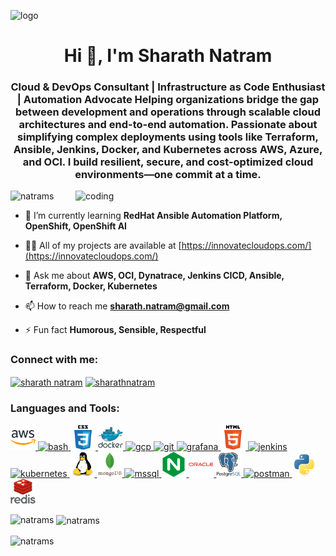 ![logo](https://github.com/NatramS/NatramS/blob/main/Blue%20and%20White%20Futuristic%20Artificial%20Intelligence%20Technology%20Banner.png)
<h1 align="center">Hi 👋, I'm Sharath Natram</h1>
<h3 align="center">Cloud & DevOps Consultant | Infrastructure as Code Enthusiast | Automation Advocate Helping organizations bridge the gap between development and operations through scalable cloud architectures and end-to-end automation. Passionate about simplifying complex deployments using tools like Terraform, Ansible, Jenkins, Docker, and Kubernetes across AWS, Azure, and OCI. I build resilient, secure, and cost-optimized cloud environments—one commit at a time.</h3>

<img align="right" alt="coding" width="400" src="https://cdn.dribbble.com/userupload/21374609/file/original-aab4fed54e17b77f5da6c9a4a0931a74.gif">

<p align="left"> <img src="https://komarev.com/ghpvc/?username=natrams&label=Profile%20views&color=0e75b6&style=flat" alt="natrams" /> </p>

- 🌱 I’m currently learning **RedHat Ansible Automation Platform, OpenShift, OpenShift AI**

- 👨‍💻 All of my projects are available at [https://innovatecloudops.com/](https://innovatecloudops.com/)

- 💬 Ask me about **AWS, OCI, Dynatrace, Jenkins CICD, Ansible, Terraform, Docker, Kubernetes**

- 📫 How to reach me **sharath.natram@gmail.com**

- ⚡ Fun fact **Humorous, Sensible, Respectful**

<h3 align="left">Connect with me:</h3>
<p align="left">
<a href="[[https://linkedin.com/in/sharath natram](https://www.linkedin.com/in/sharathnatram-cloud-devops/?msgControlName=reply_to_sender&msgConversationId=6681855475471929344&msgOverlay=true)](https://www.linkedin.com/in/sharathnatram-cloud-devops/)" target="blank"><img align="center" src="https://raw.githubusercontent.com/rahuldkjain/github-profile-readme-generator/master/src/images/icons/Social/linked-in-alt.svg" alt="sharath natram" height="30" width="40" /></a>
<a href="https://instagram.com/sharathnatram" target="blank"><img align="center" src="https://raw.githubusercontent.com/rahuldkjain/github-profile-readme-generator/master/src/images/icons/Social/instagram.svg" alt="sharathnatram" height="30" width="40" /></a>
</p>

<h3 align="left">Languages and Tools:</h3>
<p align="left"> <a href="https://aws.amazon.com" target="_blank" rel="noreferrer"> <img src="https://raw.githubusercontent.com/devicons/devicon/master/icons/amazonwebservices/amazonwebservices-original-wordmark.svg" alt="aws" width="40" height="40"/> </a> <a href="https://www.gnu.org/software/bash/" target="_blank" rel="noreferrer"> <img src="https://www.vectorlogo.zone/logos/gnu_bash/gnu_bash-icon.svg" alt="bash" width="40" height="40"/> </a> <a href="https://www.w3schools.com/css/" target="_blank" rel="noreferrer"> <img src="https://raw.githubusercontent.com/devicons/devicon/master/icons/css3/css3-original-wordmark.svg" alt="css3" width="40" height="40"/> </a> <a href="https://www.docker.com/" target="_blank" rel="noreferrer"> <img src="https://raw.githubusercontent.com/devicons/devicon/master/icons/docker/docker-original-wordmark.svg" alt="docker" width="40" height="40"/> </a> <a href="https://cloud.google.com" target="_blank" rel="noreferrer"> <img src="https://www.vectorlogo.zone/logos/google_cloud/google_cloud-icon.svg" alt="gcp" width="40" height="40"/> </a> <a href="https://git-scm.com/" target="_blank" rel="noreferrer"> <img src="https://www.vectorlogo.zone/logos/git-scm/git-scm-icon.svg" alt="git" width="40" height="40"/> </a> <a href="https://grafana.com" target="_blank" rel="noreferrer"> <img src="https://www.vectorlogo.zone/logos/grafana/grafana-icon.svg" alt="grafana" width="40" height="40"/> </a> <a href="https://www.w3.org/html/" target="_blank" rel="noreferrer"> <img src="https://raw.githubusercontent.com/devicons/devicon/master/icons/html5/html5-original-wordmark.svg" alt="html5" width="40" height="40"/> </a> <a href="https://www.jenkins.io" target="_blank" rel="noreferrer"> <img src="https://www.vectorlogo.zone/logos/jenkins/jenkins-icon.svg" alt="jenkins" width="40" height="40"/> </a> <a href="https://kubernetes.io" target="_blank" rel="noreferrer"> <img src="https://www.vectorlogo.zone/logos/kubernetes/kubernetes-icon.svg" alt="kubernetes" width="40" height="40"/> </a> <a href="https://www.linux.org/" target="_blank" rel="noreferrer"> <img src="https://raw.githubusercontent.com/devicons/devicon/master/icons/linux/linux-original.svg" alt="linux" width="40" height="40"/> </a> <a href="https://www.mongodb.com/" target="_blank" rel="noreferrer"> <img src="https://raw.githubusercontent.com/devicons/devicon/master/icons/mongodb/mongodb-original-wordmark.svg" alt="mongodb" width="40" height="40"/> </a> <a href="https://www.microsoft.com/en-us/sql-server" target="_blank" rel="noreferrer"> <img src="https://www.svgrepo.com/show/303229/microsoft-sql-server-logo.svg" alt="mssql" width="40" height="40"/> </a> <a href="https://www.nginx.com" target="_blank" rel="noreferrer"> <img src="https://raw.githubusercontent.com/devicons/devicon/master/icons/nginx/nginx-original.svg" alt="nginx" width="40" height="40"/> </a> <a href="https://www.oracle.com/" target="_blank" rel="noreferrer"> <img src="https://raw.githubusercontent.com/devicons/devicon/master/icons/oracle/oracle-original.svg" alt="oracle" width="40" height="40"/> </a> <a href="https://www.postgresql.org" target="_blank" rel="noreferrer"> <img src="https://raw.githubusercontent.com/devicons/devicon/master/icons/postgresql/postgresql-original-wordmark.svg" alt="postgresql" width="40" height="40"/> </a> <a href="https://postman.com" target="_blank" rel="noreferrer"> <img src="https://www.vectorlogo.zone/logos/getpostman/getpostman-icon.svg" alt="postman" width="40" height="40"/> </a> <a href="https://www.python.org" target="_blank" rel="noreferrer"> <img src="https://raw.githubusercontent.com/devicons/devicon/master/icons/python/python-original.svg" alt="python" width="40" height="40"/> </a> <a href="https://redis.io" target="_blank" rel="noreferrer"> <img src="https://raw.githubusercontent.com/devicons/devicon/master/icons/redis/redis-original-wordmark.svg" alt="redis" width="40" height="40"/> </a> </p>

<p><img align="left" src="https://github-readme-stats.vercel.app/api/top-langs?username=natrams&show_icons=true&locale=en&layout=compact" alt="natrams" /></p>

<p>&nbsp;<img align="center" src="https://github-readme-stats.vercel.app/api?username=natrams&show_icons=true&locale=en" alt="natrams" /></p>

<p><img align="center" src="https://github-readme-streak-stats.herokuapp.com/?user=natrams&" alt="natrams" /></p>
